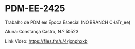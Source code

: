 # PDM-EE-2425
Trabalho de PDM em Época Especial (NO BRANCH CHaTr_ee)

Aluna: Constança Castro, N.º 50523

Link Vídeo: https://files.fm/u/4vjxnphxxb
